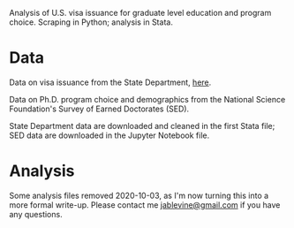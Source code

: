 Analysis of U.S. visa issuance for graduate level education and program choice. Scraping in Python; analysis in Stata.


# Data
Data on visa issuance from the State Department, [here](https://travel.state.gov/content/travel/en/legal/visa-law0/visa-statistics/nonimmigrant-visa-statistics.html). 

Data on Ph.D. program choice and demographics from the National Science Foundation's Survey of Earned Doctorates (SED).

State Department data are downloaded and cleaned in the first Stata file; SED data are downloaded in the Jupyter Notebook file.

# Analysis

Some analysis files removed 2020-10-03, as I'm now turning this into a more formal write-up. Please contact me jablevine@gmail.com if you have any questions. 

